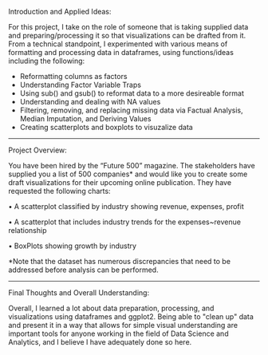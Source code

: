Introduction and Applied Ideas:

For this project, I take on the role of someone that is taking supplied data and preparing/processing it so that visualizations can be drafted from it. From a technical 
standpoint, I experimented with various means of formatting and processing data in dataframes, using functions/ideas including the following:
- Reformatting columns as factors
- Understanding Factor Variable Traps
- Using sub() and gsub() to reformat data to a more desireable format
- Understanding and dealing with NA values
- Filtering, removing, and replacing missing data via Factual Analysis, Median Imputation, and Deriving Values
- Creating scatterplots and boxplots to visuzalize data

-----------------------------------------------------------------------------------------------------------------------------------------------------------------------------

Project Overview:

You have been hired by the “Future 500” magazine. The stakeholders have supplied you a list of 500 companies* and would like you to create some draft visualizations
for their upcoming online publication. They have requested the following charts:

• A scatterplot classified by industry showing revenue, expenses, profit

• A scatterplot that includes industry trends for the expenses~revenue relationship

• BoxPlots showing growth by industry

*Note that the dataset has numerous discrepancies that need to be addressed before analysis can be performed.


-----------------------------------------------------------------------------------------------------------------------------------------------------------------------------

Final Thoughts and Overall Understanding:

Overall, I learned a lot about data preparation, processing, and visualizations using dataframes and ggplot2. Being able to "clean up" data and present it in a way that
allows for simple visual understanding are important tools for anyone working in the field of Data Science and Analytics, and I believe I have adequately done so here.


